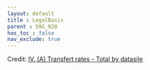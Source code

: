 ```yaml
---
layout: default
title : LegalBasis
parent : 59G_920
has_toc : false
nav_exclude: true
--- 
```

<div id="observablehq-content-7118dae9"></div>
<div id="observablehq-textA-7118dae9"></div>
<div id="observablehq-TitleB-7118dae9"></div>
<div id="observablehq-TitleB1-7118dae9"></div>
<div id="observablehq-TitleGraph-7118dae9"></div>
<div id="observablehq-viewof-origines-7118dae9"></div>
<div id="observablehq-graph1-7118dae9"></div>
<div id="observablehq-viewof-annee_min2-7118dae9"></div>
<div id="observablehq-map1-7118dae9"></div>
<div id="observablehq-TitleB2-7118dae9"></div>
<div id="observablehq-textgraph-7118dae9"></div>
<div id="observablehq-viewof-destination-7118dae9"></div>
<div id="observablehq-graph2-7118dae9"></div>
<div id="observablehq-textmap2-7118dae9"></div>
<div id="observablehq-viewof-annee_min-7118dae9"></div>
<div id="observablehq-map2-7118dae9"></div>
<div id="observablehq-textC-7118dae9"></div>
<div id="observablehq-textD-7118dae9"></div>
<p>Credit: <a href="https://observablehq.com/d/c2b6c06d1fdf0016"> IV. (A) Transfert rates - Total
 by datasile</a></p>

<link rel="stylesheet" href="https://cdn.jsdelivr.net/npm/@observablehq/inspector@5/dist/inspector.css">
<script type="module">
import {Runtime, Inspector} from "https://cdn.jsdelivr.net/npm/@observablehq/runtime@5/dist/runtime.js";
import define from "https://api.observablehq.com/d/c2b6c06d1fdf0016.js?v=4";
new Runtime().module(define, name => {
  if (name === "content") return new Inspector(document.querySelector("#observablehq-content-7118dae9"));
  if (name === "textA") return new Inspector(document.querySelector("#observablehq-textA-7118dae9"));
  if (name === "TitleB") return new Inspector(document.querySelector("#observablehq-TitleB-7118dae9"));
  if (name === "TitleB1") return new Inspector(document.querySelector("#observablehq-TitleB1-7118dae9"));
  if (name === "TitleGraph") return new Inspector(document.querySelector("#observablehq-TitleGraph-7118dae9"));
  if (name === "viewof origines") return new Inspector(document.querySelector("#observablehq-viewof-origines-7118dae9"));
  if (name === "graph1") return new Inspector(document.querySelector("#observablehq-graph1-7118dae9"));
  if (name === "viewof annee_min2") return new Inspector(document.querySelector("#observablehq-viewof-annee_min2-7118dae9"));
  if (name === "map1") return new Inspector(document.querySelector("#observablehq-map1-7118dae9"));
  if (name === "TitleB2") return new Inspector(document.querySelector("#observablehq-TitleB2-7118dae9"));
  if (name === "textgraph") return new Inspector(document.querySelector("#observablehq-textgraph-7118dae9"));
  if (name === "viewof destination") return new Inspector(document.querySelector("#observablehq-viewof-destination-7118dae9"));
  if (name === "graph2") return new Inspector(document.querySelector("#observablehq-graph2-7118dae9"));
  if (name === "textmap2") return new Inspector(document.querySelector("#observablehq-textmap2-7118dae9"));
  if (name === "viewof annee_min") return new Inspector(document.querySelector("#observablehq-viewof-annee_min-7118dae9"));
  if (name === "map2") return new Inspector(document.querySelector("#observablehq-map2-7118dae9"));
  if (name === "textC") return new Inspector(document.querySelector("#observablehq-textC-7118dae9"));
  if (name === "textD") return new Inspector(document.querySelector("#observablehq-textD-7118dae9"));
  return ["tauxTr","tauxTr2"].includes(name);
});
</script>
